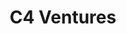 ---
layout: firm_page
title: "C4 Ventures"
id: "c4v.com"
permalink: "/c4venturesc4v.com/"
website: "https://c4v.com"
offices: "London (United Kingdom), Paris (France)"
investment_stages: "Seed, Pre-Series A, Post-Series A"
portfolio_companies: "NEURA Robotics, Alice & Bob, Allisone, Anki, Applicaster, Beam Branded, Centrical, Cleeng, Clippings, DriveNets, Duda, Everli, Fifteen, Fisker Inc, Formlabs, Foursquare, Giroptic, Graphcore, Impulse Space, Iskn, Iziwork, Jus Mundi, KeepMED, Kliksee, Lyst, Mixtiles, Mubi, Nest, Netatmo, Noa Technologies, Norbert Health, PsiQuantum, Refurbed, Remedee Labs, Riskified, Shopcade, Tempow, Trouva, Tulip, Unmade, Upmem, Via, VoltR, WeTheNew"
portfolio_link: "https://c4v.com/portfolio/"
investment_markets: "Smart Hardware, Future of Commerce/E-commerce, Digital Media, Future of Work/Software"
founded_year: "2012"
description: "C4 Ventures is a leading venture investor in Europe, founded by Pascal Cagni. They invest in European startups and later-stage companies expanding into European markets. C4 Ventures is part of C4, an entrepreneurial platform supporting entrepreneurs."
linkedin: "https://www.linkedin.com/company/c4-ventures"
twitter: "https://twitter.com/c4ventures"
instagram: ""
team_page: ""
investor_type: "Venture Capital"
crunchbase: "https://www.crunchbase.com/organization/c4-ventures"
pitchbook: ""

# SEO Optimization
meta_title: "C4 Ventures - VC Firm - projectstartups.com"
meta_description: "C4 Ventures, C4 Ventures is a leading venture investor in Europe, founded by Pascal Cagni. They invest in European startups and later-stage companies expanding int..."
meta_keywords: "C4 Ventures, Smart Hardware, Future of Commerce/E-commerce, Digital Media, Future of Work/Software, VC firm, venture capital, startup investor, projectstartups.com"
canonical_url: "https://vc.projectstartups.com/c4venturesc4v.com/"
---